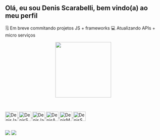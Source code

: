 ## Olá, eu sou Denis Scarabelli, bem vindo(a) ao meu perfil

🗒 Em breve commitando projetos JS + frameworks
💻 Atualizando APIs + micro serviços

<div align="center">
  <a href="https://github.com/DenisCDev">
  <img height="180em" src="https://github-readme-stats.vercel.app/api/top-langs/?username=deniscdev&layout=compact&langs_count=7&theme=dracula"/>
</div>
  
 ## 
  
 <div style="display: inline_block"><br>
  <img align="center" alt="DenisJava" height="30" width="40" src="https://cdn.jsdelivr.net/gh/devicons/devicon/icons/java/java-original.svg">
  <img align="center" alt="DenisSpring" height="30" width="40" src="https://cdn.jsdelivr.net/gh/devicons/devicon/icons/spring/spring-original.svg">
  <img align="center" alt="DenisJavaScript" height="30" width="40" src="https://cdn.jsdelivr.net/gh/devicons/devicon/icons/javascript/javascript-original.svg">
  <img align="center" alt="DenisAngular" height="30" width="40" src="https://cdn.jsdelivr.net/gh/devicons/devicon/icons/angularjs/angularjs-original.svg">
  <img align="center" alt="DenisMongoDB" height="30" width="40" src="https://cdn.jsdelivr.net/gh/devicons/devicon/icons/mongodb/mongodb-original.svg">
  <img align="center" alt="DenisSQL" height="30" width="40" src="https://cdn.jsdelivr.net/gh/devicons/devicon/icons/mysql/mysql-original.svg">
  
  ##
 
<div> 
  <a href = "mailto:denisscarabelli5@gmail.com"><img src="https://img.shields.io/badge/-Gmail-%23333?style=for-the-badge&logo=gmail&logoColor=white" target="_blank"></a>
  <a href="https://www.linkedin.com/in/denis-scarabelli/" target="_blank"><img src="https://img.shields.io/badge/-LinkedIn-%230077B5?style=for-the-badge&logo=linkedin&logoColor=white" target="_blank"></a> 
</div>
